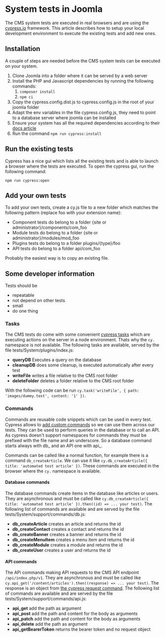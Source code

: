# System tests in Joomla

The CMS system tests are executed in real browsers and are using the [cypress.io](https://www.cypress.io) framework. This article describes how to setup your local development environment to execute the existing tests and add new ones.

## Installation
A couple of steps are needed before the CMS system tests can be executed on your system.

1. Clone Joomla into a folder where it can be served by a web server
2. Install the PHP and Javascript dependencies by running the following commands:
   1. `composer install`
   2. `npm ci`
3. Copy the cypress.config.dist.js to cypress.config.js in the root of your joomla folder
4. Adapt the env variables in the file cypress.config.js, they need to point to a database server where joomla can be installed
5. Ensure your system has all the required dependencies according to their [docs article](https://docs.cypress.io/guides/getting-started/installing-cypress)
6. Run the command `npm run cypress:install`

## Run the existing tests
Cypress has a nice gui which lists all the existing tests and is able to launch a browser where the tests are executed. To open the cypress gui, run the following command:

`npm run cypress:open`

## Add your own tests
To add your own tests, create a cy.js file to a new folder which matches the following pattern (replace foo with your extension name):

- Component tests do belong to a folder {site or administrator}/components/com_foo
- Module tests do belong to a folder {site or administrator}/modules/mod_foo
- Plugins tests do belong to a folder plugins/{type}/foo
- API tests do belong to a folder api/com_foo

Probably the easiest way is to copy an existing file.

## Some developer information
Tests should be
- repeatable
- not depend on other tests
- small
- do one thing

### Tasks

The CMS tests do come with some convenient [cypress tasks](https://docs.cypress.io/api/commands/task) which are executing actions on the server in a node environment. Thats why the `cy.` namespace is not available. The following tasks are available, served by the file tests/System/plugins/index.js:

- **queryDB** Executes a query on the database
- **cleanupDB** does some cleanup, is executed automatically after every test
- **writeFile** writes a file relative to the CMS root folder
- **deleteFolder** deletes a folder relative to the CMS root folder

With the following code can be run `cy.task('writeFile', { path: 'images/dummy.text', content: '1' })`. 

### Commands
Commands are reusable code snippets which can be used in every test. Cypress allows to [add custom commands](https://docs.cypress.io/api/cypress-api/custom-commands) so we can use them across our tests. They can be used to perform queries in the database or to call an API. As cypress doesn't support namespaces for commands they must be prefixed with the file name and an underscore. So a database command starts always with db_ and an API one with api_.

Commands can be called like a normal function, for example there is a command `db_createArticle`. We can use it like `cy.db_createArticle({ title: 'automated test article' })`. These commands are executed in the browser where the `cy.` namespace is available.

#### Database commands
The database commands create items in the database like articles or users. They are asynchronous and must be called like `cy.db_createArticle({ title: 'automated test article' }).then((id) => ... your test)`. The following list of commands are available and are served by the file tests/System/support/commands/db.js:

- **db_createArticle** creates an article and returns the id
- **db_createContact** creates a contact and returns the id
- **db_createBanner** creates a banner and returns the id
- **db_createMenuItem** creates a menu item and returns the id
- **db_createModule** creates a module and returns the id
- **db_createUser** creates a user and returns the id

#### API commands
The APi commands making API requests to the CMS API endpoint `/api/index.php/v1`. They are asynchronous and must be called like `cy.api_get('/content/articles').then((response) => ... your test)`. The response is an object from [the cypress request command](https://docs.cypress.io/api/commands/request). The following list of commands are available and are served by the file tests/System/support/commands/api.js:

- **api_get** add the path as argument
- **api_post** add the path and content for the body as arguments
- **api_patch** add the path and content for the body as arguments
- **api_delete** add the path as argument
- **api_getBearerToken** returns the bearer token and no request object
